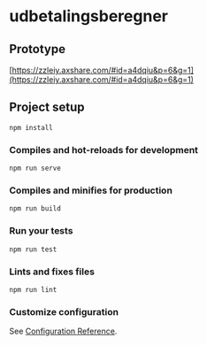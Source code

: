 # udbetalingsberegner

## Prototype

[https://zzleiy.axshare.com/#id=a4dqiu&p=6&g=1](https://zzleiy.axshare.com/#id=a4dqiu&p=6&g=1)

## Project setup

```
npm install
```

### Compiles and hot-reloads for development

```
npm run serve
```

### Compiles and minifies for production

```
npm run build
```

### Run your tests

```
npm run test
```

### Lints and fixes files

```
npm run lint
```

### Customize configuration

See [Configuration Reference](https://cli.vuejs.org/config/).
